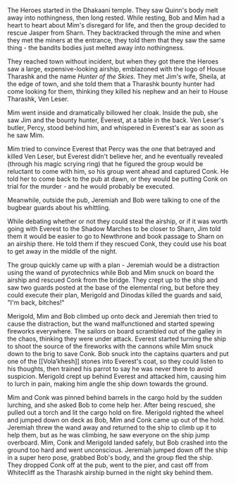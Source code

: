 The Heroes started in the Dhakaani temple. They saw Quinn's body melt away into nothingness, then long rested. While resting, Bob and Mim had a heart to heart about Mim's disregard for life, and then the group decided to rescue Jasper from Sharn. They backtracked through the mine and when they met the miners at the entrance, they told them that they saw the same thing - the bandits bodies just melted away into nothingness.

They reached town without incident, but when they got there the Heroes saw a large, expensive-looking airship, emblazoned with the logo of House Tharashk and the name *Hunter of the Skies*. They met Jim's wife, Sheila, at the edge of town, and she told them that a Tharashk bounty hunter had come looking for them, thinking they killed his nephew and an heir to House Tharashk, Ven Leser.

Mim went inside and dramatically billowed her cloak. Inside the pub, she saw Jim and the bounty hunter, Everest, at a table in the back. Ven Leser's butler, Percy, stood behind him, and whispered in Everest's ear as soon as he saw Mim.

Mim tried to convince Everest that Percy was the one that betrayed and killed Ven Leser, but Everest didn't believe her, and he eventually revealed (through his magic scrying ring) that he figured the group would be reluctant to come with him, so his group went ahead and captured Conk. He told her to come back to the pub at dawn, or they would be putting Conk on trial for the murder - and he would probably be executed. 

Meanwhile, outside the pub, Jeremiah and Bob were talking to one of the bugbear guards about his whittling.

While debating whether or not they could steal the airship, or if it was worth going with Everest to the Shadow Marches to be closer to Sharn, Jim told them it would be easier to go to Newthrone and book passage to Sharn on an airship there. He told them if they rescued Conk, they could use his boat to get away in the middle of the night.

The group quickly came up with a plan - Jeremiah would be a distraction using the wand of pyrotechnics while Bob and Mim snuck on board the airship and rescued Conk from the bridge. They crept up to the ship and saw two guards posted at the base of the elemental ring, but before they could execute their plan, Merigold and Dinodas killed the guards and said, "I'm back, bitches!"

Merigold, Mim and Bob climbed up onto deck and Jeremiah then tried to cause the distraction, but the wand malfunctioned and started spewing fireworks everywhere. The sailors on board scrambled out of the galley in the chaos, thinking they were under attack. Everest started turning the ship to shoot the source of the fireworks with the cannons while Mim snuck down to the brig to save Conk. Bob snuck into the captains quarters and put one of the [[Vola’khesh]] stones into Everest's coat, so they could listen to his thoughts, then trained his parrot to say he was never there to avoid suspicion. Merigold crept up behind Everest and attacked him, causing him to lurch in pain, making him angle the ship down towards the ground. 

Mim and Conk was pinned behind barrels in the cargo hold by the sudden lurching, and she asked Bob to come help her. After being rescued, she pulled out a torch and lit the cargo hold on fire. Merigold righted the wheel and jumped down on deck as Bob, Mim and Conk came up out of the hold. Jeremiah threw the wand away and returned to the ship to climb up it to help them, but as he was climbing, he saw everyone on the ship jump overboard. Mim, Conk and Merigold landed safely, but Bob crashed into the ground too hard and went unconscious. Jeremiah jumped down off the ship in a super hero pose, grabbed Bob's body, and the group fled the ship. They dropped Conk off at the pub, went to the pier, and cast off from Whitecliff as the Tharashk airship burned in the night sky behind them.